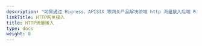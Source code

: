 ```yaml
---
description: "如果通过 Higress、APISIX 等网关产品解决前端 http 流量接入后端 RPC 微服务问题。"
linkTitle: HTTP网关接入
title: HTTP流量接入
type: docs
weight: 8
---
```


